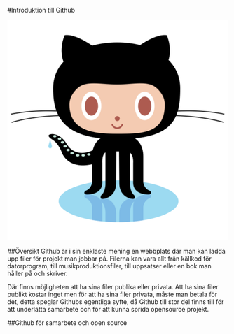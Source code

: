 #Introduktion till Github

![Octocat, som är Githus logotyp och maskot][octocat]

##Översikt
Github är i sin enklaste mening en webbplats där man kan ladda upp filer för projekt man jobbar på. Filerna kan vara allt från källkod för datorprogram, till musikproduktionsfiler, till uppsatser eller en bok man håller på och skriver.

Där finns möjligheten att ha sina filer publika eller privata. Att ha sina filer publikt kostar inget men för att ha sina filer privata, måste man betala för det, detta speglar Githubs egentliga syfte, då Github till stor del finns till för att underlätta samarbete och för att kunna sprida opensource projekt.

##Github för samarbete och open source

[octocat]: bilder/PEO-octocat-0.svg.png "Octocat, logotyp och maskot för Github"
